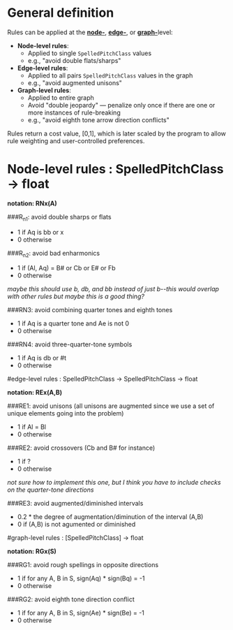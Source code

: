 # General definition

Rules can be applied at the [**node-**](#node-level), [**edge-**](#edge-level), or [**graph-**](#graph-level)level:

- **Node-level rules**:
  - Applied to single `SpelledPitchClass` values
  - e.g., "avoid double flats/sharps"
- **Edge-level rules**:
  - Applied to all pairs `SpelledPitchClass` values in the graph
  - e.g., "avoid augmented unisons"
- **Graph-level rules**:
  - Applied to entire graph
  - Avoid "double jeopardy" — penalize only once if there are one or more instances of rule-breaking
  - e.g., "avoid eighth tone arrow direction conflicts"
  
Rules return a cost value, [0,1], which is later scaled by the program to allow rule weighting and user-controlled preferences.

<a id="node-level"></a>
# Node-level rules : SpelledPitchClass -> float

__notation: RNx(A)__

###R<sub>n1</sub>: avoid double sharps or flats
* 1 if Aq is bb or x
* 0 otherwise

###R<sub>n2</sub>: avoid bad enharmonics
* 1 if (Al, Aq) = B# or Cb or E# or Fb
* 0 otherwise

_maybe this should use b, db, and bb instead of just b--this would overlap with other rules but maybe this is a good thing?_

###RN3: avoid combining quarter tones and eighth tones
* 1 if Aq is a quarter tone and Ae is not 0
* 0 otherwise

###RN4: avoid three-quarter-tone symbols
* 1 if Aq is db or #t
* 0 otherwise

<a id="edge-level"></a>
#edge-level rules : SpelledPitchClass -> SpelledPitchClass -> float

__notation: REx(A,B)__

###RE1: avoid unisons (all unisons are augmented since we use a set of unique elements going into the problem)
* 1 if Al = Bl
* 0 otherwise

###RE2: avoid crossovers (Cb and B# for instance)
* 1 if ?
* 0 otherwise

_not sure how to implement this one, but I think you have to include checks on the quarter-tone directions_

###RE3: avoid augmented/diminished intervals
* 0.2 * the degree of augmentation/diminution of the interval (A,B)
* 0 if (A,B) is not agumented or diminished

<a id="graph-level"></a>
#graph-level rules : [SpelledPitchClass] -> float

__notation: RGx(S)__

###RG1: avoid rough spellings in opposite directions
* 1 if for any A, B in S, sign(Aq) * sign(Bq) = -1
* 0 otherwise

###RG2: avoid eighth tone direction conflict
* 1 if for any A, B in S, sign(Ae) * sign(Be) = -1
* 0 otherwise

